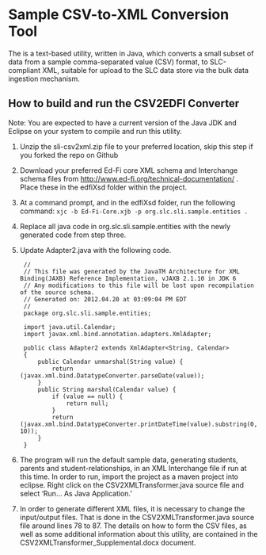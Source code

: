# Sample CSV-to-XML Conversion Tool

The is a text-based utility, written in Java, which converts a small subset of data from a sample comma-separated value (CSV) format, to SLC-compliant XML, suitable for upload to the SLC data store via the bulk data ingestion mechanism.

## How to build and run the CSV2EDFI Converter

Note: You are expected to have a current version of the Java JDK and Eclipse on your system to compile and run this utility.

1. Unzip the sli-csv2xml.zip file to your preferred location, skip this step if you forked the repo on Github
2. Download your preferred Ed-Fi core XML schema and Interchange schema files from http://www.ed-fi.org/technical-documentation/ .  Place these in the edfiXsd folder within the project.
3. At a command prompt, and in the edfiXsd folder, run the following command: `xjc -b Ed-Fi-Core.xjb -p org.slc.sli.sample.entities .`
4. Replace all java code in org.slc.sli.sample.entities with the newly generated code from step three.
5. Update Adapter2.java with the following code. 

		//
		// This file was generated by the JavaTM Architecture for XML Binding(JAXB) Reference Implementation, vJAXB 2.1.10 in JDK 6
		// Any modifications to this file will be lost upon recompilation of the source schema.
		// Generated on: 2012.04.20 at 03:09:04 PM EDT
		//
		package org.slc.sli.sample.entities;

		import java.util.Calendar;
		import javax.xml.bind.annotation.adapters.XmlAdapter;
		
		public class Adapter2 extends XmlAdapter<String, Calendar>
		{
			public Calendar unmarshal(String value) {
				return (javax.xml.bind.DatatypeConverter.parseDate(value));
			}
			public String marshal(Calendar value) {
				if (value == null) {
					return null;
				}
				return (javax.xml.bind.DatatypeConverter.printDateTime(value).substring(0, 10));
			}
		}

6.	The program will run the default sample data, generating students, parents and student-relationships, in an XML Interchange file if run at this time.  In order to run, import the project as a maven project into eclipse.  Right click on the CSV2XMLTransformer.java source file and select ‘Run… As Java Application.’

7.	In order to generate different XML files, it is necessary to change the input/output files.  That is done in the CSV2XMLTransformer.java source file around lines 78 to 87.  The details on how to form the CSV files, as well as some additional information about this utility, are contained in the CSV2XMLTransformer_Supplemental.docx document.
